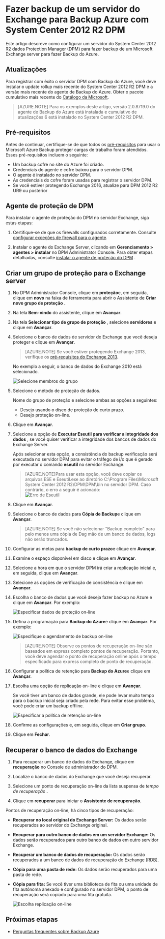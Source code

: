 <properties
    pageTitle="Fazer backup de um servidor Exchange para Backup Azure com System Center 2012 R2 DPM | Microsoft Azure"
    description="Saiba como fazer backup de um servidor do Exchange para Backup Azure usando o System Center 2012 R2 DPM"
    services="backup"
    documentationCenter=""
    authors="MaanasSaran"
    manager="NKolli1"
    editor=""/>

<tags
    ms.service="backup"
    ms.workload="storage-backup-recovery"
    ms.tgt_pltfrm="na"
    ms.devlang="na"
    ms.topic="article"
    ms.date="08/15/2016"
    ms.author="anuragm;jimpark;delhan;trinadhk;markgal"/>


# <a name="back-up-an-exchange-server-to-azure-backup-with-system-center-2012-r2-dpm"></a>Fazer backup de um servidor do Exchange para Backup Azure com System Center 2012 R2 DPM
Este artigo descreve como configurar um servidor do System Center 2012 R2 dados Protection Manager (DPM) para fazer backup de um Microsoft Exchange server para fazer Backup do Azure.  

## <a name="updates"></a>Atualizações
Para registrar com êxito o servidor DPM com Backup do Azure, você deve instalar o update rollup mais recente do System Center 2012 R2 DPM e a versão mais recente do agente de Backup do Azure. Obter o pacote cumulativo mais recente do [Catálogo da Microsoft](http://catalog.update.microsoft.com/v7/site/Search.aspx?q=System%20Center%202012%20R2%20Data%20protection%20manager).

>[AZURE.NOTE] Para os exemplos deste artigo, versão 2.0.8719.0 do agente de Backup do Azure está instalada e cumulativo de atualizações 6 está instalado no System Center 2012 R2 DPM.

## <a name="prerequisites"></a>Pré-requisitos
Antes de continuar, certifique-se de que todos os [pré-requisitos](backup-azure-dpm-introduction.md#prerequisites) para usar o Microsoft Azure Backup proteger cargas de trabalho foram atendidos. Esses pré-requisitos incluem o seguinte:

- Um backup cofre no site do Azure foi criado.
- Credenciais do agente e cofre baixou para o servidor DPM.
- O agente é instalado no servidor DPM.
- As credenciais do cofre foram usadas para registrar o servidor DPM.
- Se você estiver protegendo Exchange 2016, atualize para DPM 2012 R2 UR9 ou posterior

## <a name="dpm-protection-agent"></a>Agente de proteção de DPM  
Para instalar o agente de proteção do DPM no servidor Exchange, siga estas etapas:

1. Certifique-se de que os firewalls configurados corretamente. Consulte [configurar exceções de firewall para o agente](https://technet.microsoft.com/library/Hh758204.aspx).

2. Instalar o agente do Exchange Server, clicando em **Gerenciamento > agentes > instalar** no DPM Administrator Console. Para obter etapas detalhadas, consulte [instalar o agente de proteção do DPM](https://technet.microsoft.com/library/hh758186.aspx?f=255&MSPPError=-2147217396) .

## <a name="create-a-protection-group-for-the-exchange-server"></a>Criar um grupo de proteção para o Exchange server

1. No DPM Administrator Console, clique em **proteção**e, em seguida, clique em **novo** na faixa de ferramenta para abrir o Assistente de **Criar novo grupo de proteção** .

2. Na tela **Bem-vindo** do assistente, clique em **Avançar**.

3. Na tela **Selecionar tipo de grupo de proteção** , selecione **servidores** e clique em **Avançar**.

4. Selecione o banco de dados de servidor do Exchange que você deseja proteger e clique em **Avançar**.

    >[AZURE.NOTE] Se você estiver protegendo Exchange 2013, verifique os [pré-requisitos do Exchange 2013](https://technet.microsoft.com/library/dn751029.aspx).

    No exemplo a seguir, o banco de dados do Exchange 2010 está selecionado.

    ![Selecione membros do grupo](./media/backup-azure-backup-exchange-server/select-group-members.png)

5. Selecione o método de proteção de dados.

    Nome do grupo de proteção e selecione ambas as opções a seguintes:

    - Desejo usando o disco de proteção de curto prazo.
    - Desejo proteção on-line.

6. Clique em **Avançar**.

7. Selecione a opção de **Executar Eseutil para verificar a integridade dos dados** , se você quiser verificar a integridade dos bancos de dados do Exchange Server.

    Após selecionar esta opção, a consistência do backup verificação será executada no servidor DPM para evitar o tráfego de i/o que é gerado por executar o comando **eseutil** no servidor Exchange.

    >[AZURE.NOTE]Para usar esta opção, você deve copiar os arquivos ESE e Eseutil.exe ao diretório C:\Program Files\Microsoft System Center 2012 R2\DPM\DPM\bin no servidor DPM. Caso contrário, o erro a seguir é acionado:  
    ![Erro de Eseutil](./media/backup-azure-backup-exchange-server/eseutil-error.png)

8. Clique em **Avançar**.

9. Selecione o banco de dados para **Cópia de Backup**e clique em **Avançar**.

    >[AZURE.NOTE] Se você não selecionar "Backup completo" para pelo menos uma cópia de Dag mão de um banco de dados, logs não serão truncados.

10. Configurar as metas para **backup de curto prazo**e clique em **Avançar**.

11. Examine o espaço disponível em disco e clique em **Avançar**.

12. Selecione a hora em que o servidor DPM irá criar a replicação inicial e, em seguida, clique em **Avançar**.

13. Selecione as opções de verificação de consistência e clique em **Avançar**.

14. Escolha o banco de dados que você deseja fazer backup no Azure e clique em **Avançar**. Por exemplo:

    ![Especificar dados de proteção on-line](./media/backup-azure-backup-exchange-server/specify-online-protection-data.png)

15. Defina a programação para **Backup do Azure**e clique em **Avançar**. Por exemplo:

    ![Especifique o agendamento de backup on-line](./media/backup-azure-backup-exchange-server/specify-online-backup-schedule.png)

    >[AZURE.NOTE] Observe os pontos de recuperação on-line são baseados em express completo pontos de recuperação. Portanto, você deve agendar o ponto de recuperação online após o tempo especificado para express completo de ponto de recuperação.

16. Configurar a política de retenção para **Backup do Azure**e clique em **Avançar**.

17. Escolha uma opção de replicação on-line e clique em **Avançar**.

    Se você tiver um banco de dados grande, ele pode levar muito tempo para o backup inicial seja criado pela rede. Para evitar esse problema, você pode criar um backup offline.  

    ![Especificar a política de retenção on-line](./media/backup-azure-backup-exchange-server/specify-online-retention-policy.png)

18. Confirme as configurações e, em seguida, clique em **Criar grupo**.

19. Clique em **Fechar**.

## <a name="recover-the-exchange-database"></a>Recuperar o banco de dados do Exchange

1. Para recuperar um banco de dados do Exchange, clique em **recuperação** no Console de administrador do DPM.

2. Localize o banco de dados do Exchange que você deseja recuperar.

3. Selecione um ponto de recuperação on-line da lista suspensa de *tempo de recuperação* .

4. Clique em **recuperar** para iniciar o **Assistente de recuperação**.

Pontos de recuperação on-line, há cinco tipos de recuperação:

- **Recuperar no local original do Exchange Server:** Os dados serão recuperados ao servidor do Exchange original.
- **Recuperar para outro banco de dados em um servidor Exchange:** Os dados serão recuperados para outro banco de dados em outro servidor Exchange.
- **Recuperar um banco de dados de recuperação:** Os dados serão recuperados a um banco de dados de recuperação do Exchange (RDB).
- **Cópia para uma pasta de rede:** Os dados serão recuperados para uma pasta de rede.
- **Cópia para fita:** Se você tiver uma biblioteca de fita ou uma unidade de fita autônoma anexado e configurado no servidor DPM, o ponto de recuperação será copiado para uma fita gratuita.

    ![Escolha replicação on-line](./media/backup-azure-backup-exchange-server/choose-online-replication.png)

## <a name="next-steps"></a>Próximas etapas

- [Perguntas frequentes sobre Backup Azure](backup-azure-backup-faq.md)

